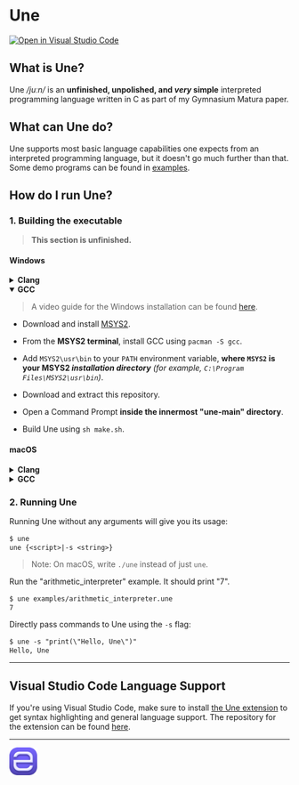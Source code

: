 # Une

[![Open in Visual Studio Code](https://open.vscode.dev/badges/open-in-vscode.svg)](https://open.vscode.dev/thechnet/une)

## What is Une?

Une */juːn/* is an **unfinished, unpolished, and *very* simple** interpreted programming language written in C as part of my Gymnasium Matura paper.

## What can Une do?

Une supports most basic language capabilities one expects from an interpreted programming language, but it doesn't go much further than that.
Some demo programs can be found in [examples](examples).

## How do I run Une?

### 1. Building the executable

> **This section is unfinished.**

#### Windows

<details>
<summary><b>Clang</b></summary>
</details>

<details open>
<summary><b>GCC</b></summary>

> A video guide for the Windows installation can be found [here](https://www.youtube.com/watch?v=Irjglwouq7s).

- Download and install [MSYS2](https://www.msys2.org/).
- From the **MSYS2 terminal**, install GCC using `pacman -S gcc`.
- Add `MSYS2\usr\bin` to your `PATH` environment variable, **where `MSYS2` is your MSYS2 *installation directory*** *(for example, `C:\Program Files\MSYS2\usr\bin`)*.

- Download and extract this repository.
- Open a Command Prompt **inside the innermost "une-main" directory**.
- Build Une using `sh make.sh`.

</details>

#### macOS

<details>
<summary><b>Clang</b></summary>
</details>

<details>
<summary><b>GCC</b></summary>

> A video guide for the macOS installation can be found [here](https://www.youtube.com/watch?v=Hm5mQRtN44w).

> ❕ Depending on your environment, some parts of this installation may produce errors. If you encounter an error, follow the instructions given in the error message and retry the step that failed.

- Install [Homebrew](https://brew.sh/).
- In Terminal, install GCC using `brew install gcc`.
- Create a symbolic link to GCC using the following commands:
  1. `cd /usr/local/bin`
  2. `sudo rm gcc`
  3. `ln -s gcc-11 gcc` *(Ensure the `-11` suffix matches your GCC major version.)*
- Download this repository, unzipping it if necessary.
- Open Terminal **inside the innermost "une-main" directory**.
- Build Une using `./make.sh`.
  > If this fails, ensure the build script is executable using `chmod 700 make.sh`, and repeat.

</details>

### 2. Running Une

Running Une without any arguments will give you its usage:

```
$ une
une {<script>|-s <string>}
```
> Note: On macOS, write `./une` instead of just `une`.

Run the "arithmetic_interpreter" example. It should print "7".

```
$ une examples/arithmetic_interpreter.une
7
```

Directly pass commands to Une using the `-s` flag:

```
$ une -s "print(\"Hello, Une\")"
Hello, Une
```

---

## Visual Studio Code Language Support

If you're using Visual Studio Code, make sure to install [the Une extension](https://marketplace.visualstudio.com/items?itemName=chnet.une) to get syntax highlighting and general language support. The repository for the extension can be found [here](https://github.com/thechnet/une-vscode).

---

<img src="res/icon.png" width=10%>
